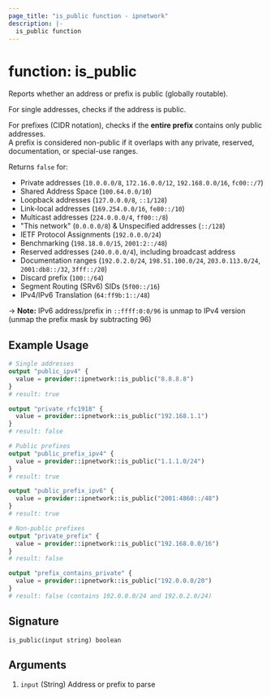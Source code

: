 ```yaml
---
page_title: "is_public function - ipnetwork"
description: |-
  is_public function
---
```


# function: is_public

Reports whether an address or prefix is public (globally routable).

For single addresses, checks if the address is public.

For prefixes (CIDR notation), checks if the **entire prefix** contains only public addresses.  
A prefix is considered non-public if it overlaps with any private, reserved, documentation,
or special-use ranges.

Returns `false` for:

- Private addresses (`10.0.0.0/8`, `172.16.0.0/12`, `192.168.0.0/16`, `fc00::/7`)
- Shared Address Space (`100.64.0.0/10`)
- Loopback addresses (`127.0.0.0/8`, `::1/128`)
- Link-local addresses (`169.254.0.0/16`, `fe80::/10`)
- Multicast addresses (`224.0.0.0/4`, `ff00::/8`)
- "This network" (`0.0.0.0/8`) & Unspecified addresses (`::/128`)
- IETF Protocol Assignments (`192.0.0.0/24`)
- Benchmarking (`198.18.0.0/15`, `2001:2::/48`)
- Reserved addresses (`240.0.0.0/4`), including broadcast address
- Documentation ranges (`192.0.2.0/24`, `198.51.100.0/24`, `203.0.113.0/24`, `2001:db8::/32`, `3fff::/20`)
- Discard prefix (`100::/64`)
- Segment Routing (SRv6) SIDs (`5f00::/16`)
- IPv4/IPv6 Translation (`64:ff9b:1::/48`)

-> **Note:**
  IPv6 address/prefix in `::ffff:0:0/96` is unmap to IPv4 version
  (unmap the prefix mask by subtracting 96)

## Example Usage

```terraform
# Single addresses
output "public_ipv4" {
  value = provider::ipnetwork::is_public("8.8.8.8")
}
# result: true

output "private_rfc1918" {
  value = provider::ipnetwork::is_public("192.168.1.1")
}
# result: false

# Public prefixes
output "public_prefix_ipv4" {
  value = provider::ipnetwork::is_public("1.1.1.0/24")
}
# result: true

output "public_prefix_ipv6" {
  value = provider::ipnetwork::is_public("2001:4860::/48")
}
# result: true

# Non-public prefixes
output "private_prefix" {
  value = provider::ipnetwork::is_public("192.168.0.0/16")
}
# result: false

output "prefix_contains_private" {
  value = provider::ipnetwork::is_public("192.0.0.0/20")
}
# result: false (contains 192.0.0.0/24 and 192.0.2.0/24)
```

## Signature

```text
is_public(input string) boolean
```

## Arguments

1. `input` (String) Address or prefix to parse
